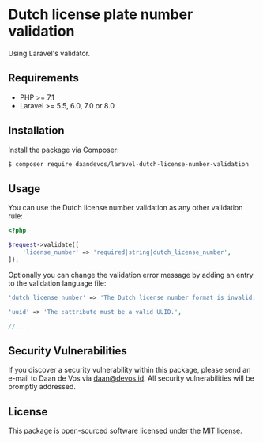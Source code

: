 # Dutch license plate number validation

Using Laravel's validator.

## Requirements

- PHP >= 7.1
- Laravel >= 5.5, 6.0, 7.0 or 8.0

## Installation

Install the package via Composer:

```bash
$ composer require daandevos/laravel-dutch-license-number-validation
```

## Usage

You can use the Dutch license number validation as any other validation rule:

```php
<?php

$request->validate([
    'license_number' => 'required|string|dutch_license_number',
]);
```

Optionally you can change the validation error message by adding an entry to the validation language file:
```php
'dutch_license_number' => 'The Dutch license number format is invalid.',

'uuid' => 'The :attribute must be a valid UUID.',

// ...
```

## Security Vulnerabilities

If you discover a security vulnerability within this package, please send an e-mail to Daan de Vos via [daan@devos.id](mailto:daan@devos.id). All security vulnerabilities will be promptly addressed.

## License

This package is open-sourced software licensed under the [MIT license](https://opensource.org/licenses/MIT).